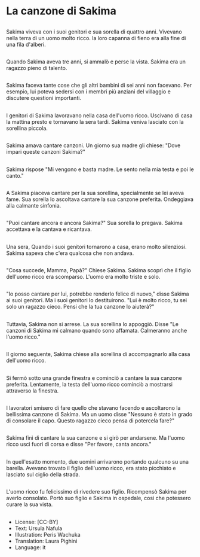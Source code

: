 # La canzone di Sakima

##
Sakima viveva con i suoi genitori e sua sorella di quattro anni. Vivevano nella terra di un uomo molto ricco. la loro capanna di fieno era alla fine di una fila d'alberi.

##
Quando Sakima aveva tre anni, si ammalò e perse la vista. Sakima era un ragazzo pieno di talento.

##
Sakima faceva tante cose che gli altri bambini di sei anni non facevano. Per esempio, lui poteva sedersi con i membri più anziani del villaggio e discutere questioni importanti.

##
I genitori di Sakima lavoravano nella casa dell'uomo ricco. Uscivano di casa la mattina presto e tornavano la sera tardi. Sakima veniva lasciato con la sorellina piccola.

##
Sakima amava cantare canzoni. Un giorno sua madre gli chiese: "Dove impari queste canzoni Sakima?"

##
Sakima rispose "Mi vengono e basta madre. Le sento nella mia testa e poi le canto."

##
A Sakima piaceva cantare per la sua sorellina, specialmente se lei aveva fame. Sua sorella lo ascoltava cantare la sua canzone preferita. Ondeggiava alla calmante sinfonia.

##
"Puoi cantare ancora e ancora Sakima?" Sua sorella lo pregava. Sakima accettava e la cantava e ricantava.

##
Una sera, Quando i suoi genitori tornarono a casa, erano molto silenziosi. Sakima sapeva che c'era qualcosa che non andava.

##
"Cosa succede, Mamma, Papà?" Chiese Sakima. Sakima scoprì che il figlio dell'uomo ricco era scomparso. L'uomo era molto triste e solo.

##
"Io posso cantare per lui, potrebbe renderlo felice di nuovo," disse Sakima ai suoi genitori. Ma i suoi genitori lo destituirono. "Lui è molto ricco, tu sei solo un ragazzo cieco. Pensi che la tua canzone lo aiuterà?"

##
Tuttavia, Sakima non si arrese. La sua sorellina lo appoggiò. Disse "Le canzoni di Sakima mi calmano quando sono affamata. Calmeranno anche l'uomo ricco."

##
Il giorno seguente, Sakima chiese alla sorellina di accompagnarlo alla casa dell'uomo ricco.

##
Si fermò sotto una grande finestra e cominciò a cantare la sua canzone preferita. Lentamente, la testa dell'uomo ricco cominciò a mostrarsi attraverso la finestra.

##
I lavoratori smisero di fare quello che stavano facendo e ascoltarono la bellissima canzone di Sakima. Ma un uomo disse "Nessuno è stato in grado di consolare il capo. Questo ragazzo cieco pensa di potercela fare?"

##
Sakima finì di cantare la sua canzone e si girò per andarsene. Ma l'uomo ricco uscì fuori di corsa e disse "Per favore, canta ancora."

##
In quell'esatto momento, due uomini arrivarono portando qualcuno su una barella. Avevano trovato il figlio dell'uomo ricco, era stato picchiato e lasciato sul ciglio della strada.

##
L'uomo ricco fu felicissimo di rivedere suo figlio. Ricompensò Sakima per averlo consolato. Portò suo figlio e Sakima in ospedale, così che potessero curare la sua vista.

##
* License: [CC-BY]
* Text: Ursula Nafula
* Illustration: Peris Wachuka
* Translation: Laura Pighini
* Language: it
